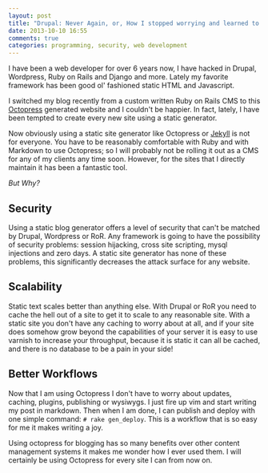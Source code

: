 ```yaml
---
layout: post
title: "Drupal: Never Again, or, How I stopped worrying and learned to love markdown"
date: 2013-10-10 16:55
comments: true
categories: programming, security, web development
---
```

I have been a web developer for over 6 years now, I have hacked in Drupal,
Wordpress, Ruby on Rails and Django and more. Lately my favorite framework has 
been good ol' fashioned static HTML and Javascript. 

I switched my blog recently from a custom written Ruby on Rails CMS to this 
[Octopress](http://octopress.org) generated website and I couldn't be happier. In
fact, lately, I have been tempted to create every new site using a static generator.

Now obviously using a static site generator like Octopress or [Jekyll](http://jekyllrb.com/)
is not for everyone. You have to be reasonably comfortable with Ruby and with Markdown
to use Octopress; so I will probably not be rolling it out as a CMS for any of my clients 
any time soon. However, for the sites that I directly maintain it has been a fantastic tool.

*But Why?*

## Security
Using a static blog generator offers a level of security that can't be matched by Drupal, Wordpress
or RoR. Any framework is going to have the possibility of security problems: session hijacking, cross site
scripting, mysql injections and zero days.  A static site generator has none of these problems, this 
significantly decreases the attack surface for any website.

## Scalability
Static text scales better than anything else. With Drupal or RoR you need to cache the hell out of a site to get
it to scale to any reasonable site. With a static site you don't have any caching to worry about at all,
and if your site does somehow grow beyond the capabilities of your server it is easy to use varnish to increase 
your throughput, because it is static it can all be cached, and there is no database to be a pain in your side!

## Better Workflows
Now that I am using Octopress I don't have to worry about updates, caching, plugins, publishing or wysiwygs.
I just fire up vim and start writing my post in markdown. Then when I am done, I can publish and deploy with
one simple command: `# rake gen_deploy`. This is a workflow that is so easy for me it makes writing a joy.

Using octopress for blogging has so many benefits over other content management systems it makes me wonder how
I ever used them. I will certainly be using Octopress for every site I can from now on.

